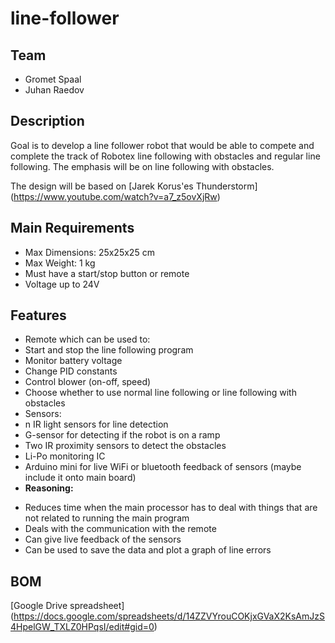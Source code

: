 # line-follower

## Team

* Gromet Spaal
* Juhan Raedov

## Description

Goal is to develop a line follower robot that would be able to compete and
complete the track of Robotex line following with obstacles and regular line
following. The emphasis will be on line following with obstacles. 

The design will be based on [Jarek Korus'es Thunderstorm] (https://www.youtube.com/watch?v=a7_z5ovXjRw)

## Main Requirements

* Max Dimensions:  25x25x25 cm
* Max Weight: 1 kg
* Must have a start/stop button or remote
* Voltage up to 24V

## Features

* Remote which can be used to:
 * Start and stop the line following program
 * Monitor battery voltage
 * Change PID constants
 * Control blower (on-off, speed)
 * Choose whether to use normal line following or line following with obstacles
* Sensors:
 * n IR light sensors for line detection
 * G-sensor for detecting if the robot is on a ramp
 * Two IR proximity sensors to detect the obstacles
 * Li-Po monitoring IC
* Arduino mini for live WiFi or bluetooth feedback of sensors (maybe include it onto main board)
 * **Reasoning:**
  - Reduces time when the main processor has to deal with things that are not related to running the main program
  - Deals with the communication with the remote
  - Can give live feedback of the sensors
   - Can be used to save the data and plot a graph of line errors

## BOM
[Google Drive spreadsheet] (https://docs.google.com/spreadsheets/d/14ZZVYrouCOKjxGVaX2KsAmJzS4HpelGW_TXLZ0HPqsI/edit#gid=0)

